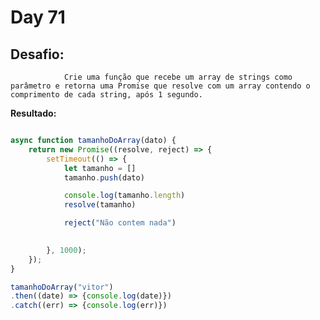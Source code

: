 # Day 71

## Desafio:

				Crie uma função que recebe um array de strings como parâmetro e retorna uma Promise que resolve com um array contendo o comprimento de cada string, após 1 segundo.
        
**Resultado:**

```javascript

async function tamanhoDoArray(dato) {
    return new Promise((resolve, reject) => {
        setTimeout(() => {
            let tamanho = []
            tamanho.push(dato)

            console.log(tamanho.length)
            resolve(tamanho)

            reject("Não contem nada")

            
        }, 1000);
    });
}

tamanhoDoArray("vitor")
.then((date) => {console.log(date)})
.catch((err) => {console.log(err)})